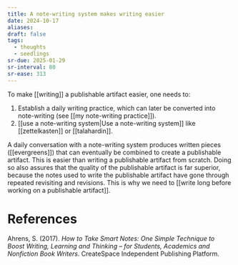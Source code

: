 ```yaml
---
title: A note-writing system makes writing easier
date: 2024-10-17
aliases: 
draft: false
tags:
  - thoughts
  - seedlings
sr-due: 2025-01-29
sr-interval: 80
sr-ease: 313
---
```

To make [[writing]] a publishable artifact easier, one needs to:

1. Establish a daily writing practice, which can later be converted into note-writing (see [[my note-writing practice]]).
2. [[use a note-writing system|Use a note-writing system]] like [[zettelkasten]] or [[talahardin]].

A daily conversation with a note-writing system produces written pieces ([[evergreens]]) that can eventually be combined to create a publishable artifact. This is easier than writing a publishable artifact from scratch. Doing so also assures that the quality of the publishable artifact is far superior, because the notes used to write the publishable artifact have gone through repeated revisiting and revisions. This is why we need to [[write long before working on a publishable artifact]].

# References

Ahrens, S. (2017). *How to Take Smart Notes: One Simple Technique to Boost Writing, Learning and Thinking – for Students, Academics and Nonfiction Book Writers*. CreateSpace Independent Publishing Platform.
